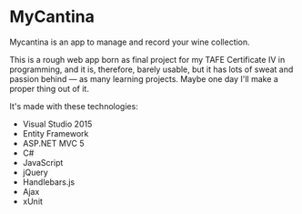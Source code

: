 # MyCantina

Mycantina is an app to manage and record your wine collection.

This is a rough web app born as final project for my TAFE Certificate IV in programming, and it is, therefore, barely usable, but it has lots of sweat and passion behind — as many learning projects. Maybe one day I'll make a proper thing out of it.

It's made with these technologies:
* Visual Studio 2015
* Entity Framework
* ASP.NET MVC 5
* C#
* JavaScript
* jQuery
* Handlebars.js
* Ajax
* xUnit
